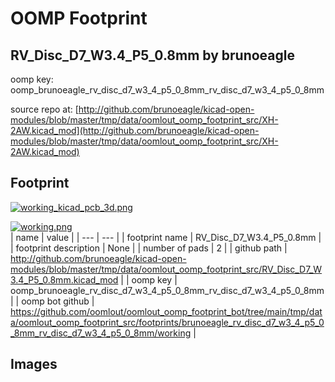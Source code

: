 # OOMP Footprint  
## RV_Disc_D7_W3.4_P5_0.8mm  by brunoeagle  
  
oomp key: oomp_brunoeagle_rv_disc_d7_w3_4_p5_0_8mm_rv_disc_d7_w3_4_p5_0_8mm  
  
source repo at: [http://github.com/brunoeagle/kicad-open-modules/blob/master/tmp/data/oomlout_oomp_footprint_src/XH-2AW.kicad_mod](http://github.com/brunoeagle/kicad-open-modules/blob/master/tmp/data/oomlout_oomp_footprint_src/XH-2AW.kicad_mod)  
## Footprint  
  
[![working_kicad_pcb_3d.png](working_kicad_pcb_3d_600.png)](working_kicad_pcb_3d.png)  
  
[![working.png](working_600.png)](working.png)  
| name | value | 
| --- | --- | 
| footprint name | RV_Disc_D7_W3.4_P5_0.8mm | 
| footprint description | None | 
| number of pads | 2 | 
| github path | http://github.com/brunoeagle/kicad-open-modules/blob/master/tmp/data/oomlout_oomp_footprint_src/RV_Disc_D7_W3.4_P5_0.8mm.kicad_mod | 
| oomp key | oomp_brunoeagle_rv_disc_d7_w3_4_p5_0_8mm_rv_disc_d7_w3_4_p5_0_8mm | 
| oomp bot github | https://github.com/oomlout/oomlout_oomp_footprint_bot/tree/main/tmp/data/oomlout_oomp_footprint_src/footprints/brunoeagle_rv_disc_d7_w3_4_p5_0_8mm_rv_disc_d7_w3_4_p5_0_8mm/working | 
## Images  
